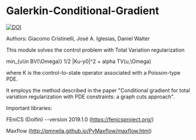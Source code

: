 # Galerkin-Conditional-Gradient
[![DOI](https://zenodo.org/badge/710899648.svg)](https://zenodo.org/doi/10.5281/zenodo.10048384)

Authors: Giacomo Cristinelli, José A. Iglesias, Daniel Walter

This module solves the control problem with Total Variation regularization

min_{u\in BV(\Omega)} 1/2 |Ku-y0|^2 + alpha TV(u,\Omega)

where K is the control-to-state operator associated with a Poisson-type PDE.

It employs the method described in the paper "Conditional gradient for total variation regularization with PDE constraints: a graph cuts approach".

Important libraries:

FEniCS (Dolfin) --version 2019.1.0 (https://fenicsproject.org/) 

Maxflow (http://pmneila.github.io/PyMaxflow/maxflow.html)
